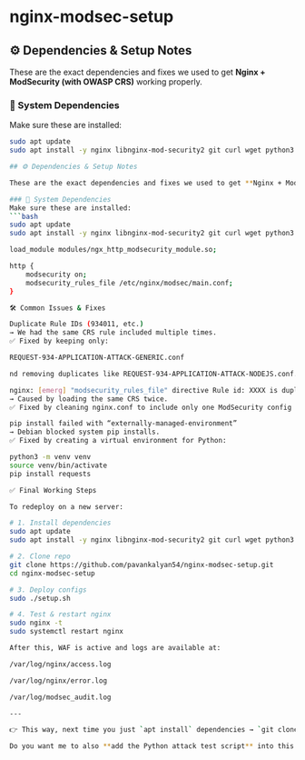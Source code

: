 # nginx-modsec-setup

## ⚙️ Dependencies & Setup Notes

These are the exact dependencies and fixes we used to get **Nginx + ModSecurity (with OWASP CRS)** working properly.

### 🔑 System Dependencies
Make sure these are installed:
```bash
sudo apt update
sudo apt install -y nginx libnginx-mod-security2 git curl wget python3 python3-venv python3-pip jq

## ⚙️ Dependencies & Setup Notes

These are the exact dependencies and fixes we used to get **Nginx + ModSecurity (with OWASP CRS)** working properly.

### 🔑 System Dependencies
Make sure these are installed:
```bash
sudo apt update
sudo apt install -y nginx libnginx-mod-security2 git curl wget python3 python3-venv python3-pip jq

load_module modules/ngx_http_modsecurity_module.so;

http {
    modsecurity on;
    modsecurity_rules_file /etc/nginx/modsec/main.conf;
}

🛠️ Common Issues & Fixes

Duplicate Rule IDs (934011, etc.)
→ We had the same CRS rule included multiple times.
✅ Fixed by keeping only:

REQUEST-934-APPLICATION-ATTACK-GENERIC.conf

nd removing duplicates like REQUEST-934-APPLICATION-ATTACK-NODEJS.conf.

nginx: [emerg] "modsecurity_rules_file" directive Rule id: XXXX is duplicated
→ Caused by loading the same CRS twice.
✅ Fixed by cleaning nginx.conf to include only one ModSecurity config (main.conf).

pip install failed with “externally-managed-environment”
→ Debian blocked system pip installs.
✅ Fixed by creating a virtual environment for Python:

python3 -m venv venv
source venv/bin/activate
pip install requests

✅ Final Working Steps

To redeploy on a new server:

# 1. Install dependencies
sudo apt update
sudo apt install -y nginx libnginx-mod-security2 git curl wget python3 python3-venv python3-pip jq

# 2. Clone repo
git clone https://github.com/pavankalyan54/nginx-modsec-setup.git
cd nginx-modsec-setup

# 3. Deploy configs
sudo ./setup.sh

# 4. Test & restart nginx
sudo nginx -t
sudo systemctl restart nginx

After this, WAF is active and logs are available at:

/var/log/nginx/access.log

/var/log/nginx/error.log

/var/log/modsec_audit.log

---

👉 This way, next time you just `apt install` dependencies → `git clone` repo → `./setup.sh`. No manual debugging.  

Do you want me to also **add the Python attack test script** into this repo so it becomes part of your standard setup?

